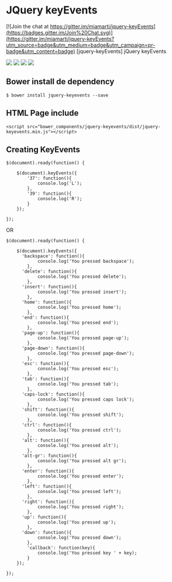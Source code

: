 JQuery keyEvents
===========

[![Join the chat at https://gitter.im/miamarti/jquery-keyEvents](https://badges.gitter.im/Join%20Chat.svg)](https://gitter.im/miamarti/jquery-keyEvents?utm_source=badge&utm_medium=badge&utm_campaign=pr-badge&utm_content=badge)
[jquery-keyEvents] jQuery keyEvents

<p>
  <a href="https://gitter.im/miamarti/jquery-keyEvents?utm_source=badge&utm_medium=badge&utm_campaign=pr-badge" target="_blank"><img src="https://badges.gitter.im/Join%20Chat.svg"></a>
  <img src="https://img.shields.io/badge/jquery--keyevents-release-green.svg">
  <img src="https://img.shields.io/badge/version-1.0.0-blue.svg">
  <img src="https://img.shields.io/bower/v/bootstrap.svg">
</p>

## Bower install de dependency
```
$ bower install jquery-keyevents --save
```

## HTML Page include
```
<script src="bower_components/jquery-keyevents/dist/jquery-keyevents.min.js"></script>
```

## Creating KeyEvents
```
$(document).ready(function() {
    
  	$(document).keyEvents({
  		'37': function(){
  		    console.log('L');
  		},
  		'39': function(){
  		    console.log('R');
  		}
  	});
    
});
```
OR
```
$(document).ready(function() {
    
  	$(document).keyEvents({
      'backspace': function(){
  		    console.log('You pressed backspace');
  		},
      'delete': function(){
  		    console.log('You pressed delete');
  		},
      'insert': function(){
  		    console.log('You pressed insert');
  		},
      'home': function(){
  		    console.log('You pressed home');
  		},
      'end': function(){
  		    console.log('You pressed end');
  		},
      'page-up': function(){
  		    console.log('You pressed page-up');
  		},
      'page-down': function(){
  		    console.log('You pressed page-down');
  		},
      'esc': function(){
  		    console.log('You pressed esc');
  		},
      'tab': function(){
  		    console.log('You pressed tab');
  		},
      'caps-lock': function(){
  		    console.log('You pressed caps lock');
  		},
      'shift': function(){
  		    console.log('You pressed shift');
  		},
      'ctrl': function(){
  		    console.log('You pressed ctrl');
  		},
      'alt': function(){
  		    console.log('You pressed alt');
  		},
      'alt-gr': function(){
  		    console.log('You pressed alt gr');
  		},
      'enter': function(){
  		    console.log('You pressed enter');
  		},
      'left': function(){
  		    console.log('You pressed left');
  		},
      'right': function(){
  		    console.log('You pressed right');
  		},
      'up': function(){
  		    console.log('You pressed up');
  		},
      'down': function(){
  		    console.log('You pressed down');
  		},
  		'callback': function(key){
  		    console.log('You pressed key ' + key);
  		}
  	});
    
});
```
